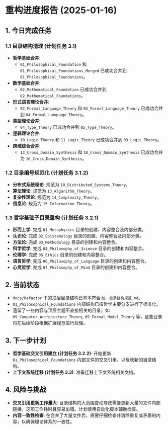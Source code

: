 # 重构进度报告 (2025-01-16)

## 1. 今日完成任务

### 1.1 目录结构清理 (计划任务 3.1)

- **哲学基础合并**:
  - `01_Philosophical_Foundation` 和 `01_Philosophical_Foundations_Merged` 已成功合并到 `01_Philosophical_Foundations`。
- **数学基础合并**:
  - `02_Mathematical_Foundation` 已成功合并到 `02_Mathematical_Foundations`。
- **形式语言理论合并**:
  - `02_Formal_Language_Theory` 和 `03_Formal_Language_Theory` 已成功合并到 `04_Formal_Language_Theory`。
- **类型理论合并**:
  - `04_Type_Theory` 已成功合并到 `05_Type_Theory`。
- **逻辑理论合并**:
  - `10_Logic_Theory` 和 `11_Logic_Theory` 已成功合并到 `03_Logic_Theory`。
- **跨域综合合并**:
  - `13_Cross_Domain_Synthesis` 和 `18_Cross_Domain_Synthesis` 已成功合并为 `16_Cross_Domain_Synthesis`。

### 1.2 目录编号规范化 (计划任务 3.1.2)

- **分布式系统理论**: 规范为 `10_Distributed_Systems_Theory`。
- **算法理论**: 规范为 `13_Algorithm_Theory`。
- **复杂性理论**: 规范为 `14_Complexity_Theory`。
- **信息论**: 规范为 `15_Information_Theory`。

### 1.3 哲学基础子目录重构 (计划任务 3.2.1)

- **形而上学**: 完成 `01_Metaphysics` 目录的创建、内容整合及内部分类。
- **认识论**: 完成 `02_Epistemology` 目录的创建、内容整合及内部分类。
- **方法论**: 完成 `03_Methodology` 目录的创建和内容整合。
- **科学哲学**: 完成 `04_Philosophy_of_Science` 目录的创建和内容整合。
- **伦理学**: 完成 `05_Ethics` 目录的创建和内容整合。
- **语言哲学**: 完成 `06_Philosophy_of_Language` 目录的创建和内容整合。
- **心灵哲学**: 完成 `07_Philosophy_of_Mind` 目录的创建和内容整合。

## 2. 当前状态

- `docs/Refactor` 下的顶层目录结构已基本符合 `统一目录结构规范.md`。
- `01_Philosophical_Foundations` 内部结构已按哲学主要分支进行了标准化。
- 遗留了一些内容与顶层主题不直接相关的目录，如 `09_Computer_Architecture_Theory`, `09_Formal_Model_Theory` 等，这些目录将在后续阶段根据扩展规范进行处理。

## 3. 下一步计划

- **哲学基础交叉引用建立 (计划任务 3.2.2)**: 开始更新 `01_Philosophical_Foundations` 内部文件的交叉引用，以反映新的目录结构。
- **上下文系统迁移 (计划任务 3.3)**: 准备迁移上下文系统相关文档。

## 4. 风险与挑战

- **交叉引用更新工作量大**: 目录结构的大范围变动导致需要更新大量的文件内部链接，这项工作耗时且容易出错。计划使用自动化脚本辅助检查。
- **内容一致性检查**: 在合并了大量文件后，需要仔细检查并消除重复或矛盾的内容，以确保理论体系的一致性。 